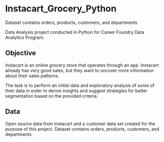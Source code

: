 # Instacart_Grocery_Python
Dataset contains orders, products, customers, and departments 

Data Analysis project conducted in Python for Career Foundry Data Analytics Program.

## Objective
Instacart is an online grocery store that operates through an app. Instacart already has very good sales, but they want to uncover more information about their sales patterns.

The task is to perform an initial data and exploratory analysis of some of their data in order to derive insights and suggest strategies for better segmentation based on the provided criteria.

## Data
Open source data from Instacart and a customer data set created for the purpose of this project.
Dataset contains orders, products, customers, and departments 
